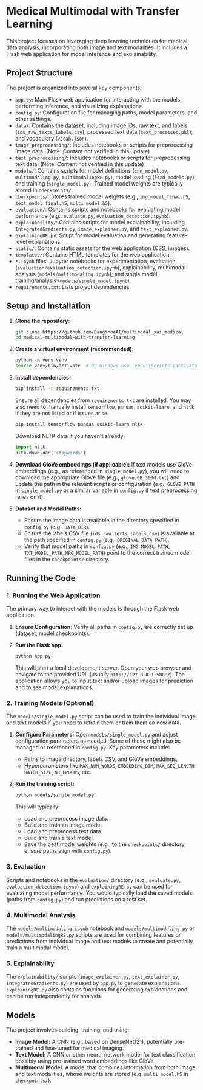 # Medical Multimodal with Transfer Learning

This project focuses on leveraging deep learning techniques for medical data analysis, incorporating both image and text modalities. It includes a Flask web application for model inference and explainability.

## Project Structure

The project is organized into several key components:

-   `app.py`: Main Flask web application for interacting with the models, performing inference, and visualizing explanations.
-   `config.py`: Configuration file for managing paths, model parameters, and other settings.
-   `data/`: Contains the dataset, including image IDs, raw text, and labels (`ids_raw_texts_labels.csv`), processed text data (`text_processed.pkl`), and vocabulary (`vocab.json`).
-   `image_preprocessing/`: Includes notebooks or scripts for preprocessing image data. (Note: Content not verified in this update)
-   `text_preprocessing/`: Includes notebooks or scripts for preprocessing text data. (Note: Content not verified in this update)
-   `models/`: Contains scripts for model definitions (`cnn_model.py`, `multimodaling.py`, `multimodalingRE.py`), model loading (`load_models.py`), and training (`single_model.py`). Trained model weights are typically stored in `checkpoints/`.
-   `checkpoints/`: Stores trained model weights (e.g., `img_model_final.h5`, `text_model_final.h5`, `multi_model.h5`).
-   `evaluation/`: Contains scripts and notebooks for evaluating model performance (e.g., `evaluate.py`, `evaluation_detection.ipynb`).
-   `explainability/`: Contains scripts for model explainability, including `IntegratedGradients.py`, `image_explainer.py`, and `text_explainer.py`.
-   `explainingRE.py`: Script for model evaluation and generating feature-level explanations.
-   `static/`: Contains static assets for the web application (CSS, images).
-   `templates/`: Contains HTML templates for the web application.
-   `*.ipynb` files: Jupyter notebooks for experimentation, evaluation (`evaluation/evaluation_detection.ipynb`), explainability, multimodal analysis (`models/multimodaling.ipynb`), and single model training/analysis (`models/single_model.ipynb`).
-   `requirements.txt`: Lists project dependencies.

## Setup and Installation

1.  **Clone the repository:**
    ```bash
    git clone https://github.com/DangKhoaAI/multimodal_xai_medical
    cd medical-multimodal-with-transfer-learning
    ```

2.  **Create a virtual environment (recommended):**
    ```bash
    python -m venv venv
    source venv/bin/activate  # On Windows use `venv\\Scripts\\activate`
    ```

3.  **Install dependencies:**
    ```bash
    pip install -r requirements.txt
    ```
    Ensure all dependencies from `requirements.txt` are installed. You may also need to manually install `tensorflow`, `pandas`, `scikit-learn`, and `nltk` if they are not listed or if issues arise.
    ```bash
    pip install tensorflow pandas scikit-learn nltk
    ```
    Download NLTK data if you haven't already:
    ```python
    import nltk
    nltk.download('stopwords')
    ```

4.  **Download GloVe embeddings (if applicable):**
    If text models use GloVe embeddings (e.g., as referenced in `single_model.py`), you will need to download the appropriate GloVe file (e.g., `glove.6B.300d.txt`) and update the path in the relevant scripts or configuration (e.g., `GLOVE_PATH` in `single_model.py` or a similar variable in `config.py` if text preprocessing relies on it).

5.  **Dataset and Model Paths:**
    -   Ensure the image data is available in the directory specified in `config.py` (e.g., `DATA_DIR`).
    -   Ensure the labels CSV file (`ids_raw_texts_labels.csv`) is available at the path specified in `config.py` (e.g., `ORIGINAL_DATA_PATH`).
    -   Verify that model paths in `config.py` (e.g., `IMG_MODEL_PATH`, `TXT_MODEL_PATH`, `MRG_MODEL_PATH`) point to the correct trained model files in the `checkpoints/` directory.

## Running the Code

### 1. Running the Web Application

The primary way to interact with the models is through the Flask web application.

1.  **Ensure Configuration:**
    Verify all paths in `config.py` are correctly set up (dataset, model checkpoints).

2.  **Run the Flask app:**
    ```bash
    python app.py
    ```
    This will start a local development server. Open your web browser and navigate to the provided URL (usually `http://127.0.0.1:5000/`). The application allows you to input text and/or upload images for prediction and to see model explanations.

### 2. Training Models (Optional)

The `models/single_model.py` script can be used to train the individual image and text models if you need to retrain them or train them on new data.

1.  **Configure Parameters:**
    Open `models/single_model.py` and adjust configuration parameters as needed. Some of these might also be managed or referenced in `config.py`. Key parameters include:
    -   Paths to image directory, labels CSV, and GloVe embeddings.
    -   Hyperparameters like `MAX_NUM_WORDS`, `EMBEDDING_DIM`, `MAX_SEQ_LENGTH`, `BATCH_SIZE`, `NB_EPOCHS`, etc.

2.  **Run the training script:**
    ```bash
    python models/single_model.py
    ```
    This will typically:
    -   Load and preprocess image data.
    -   Build and train an image model.
    -   Load and preprocess text data.
    -   Build and train a text model.
    -   Save the best model weights (e.g., to the `checkpoints/` directory, ensure paths align with `config.py`).

### 3. Evaluation

Scripts and notebooks in the `evaluation/` directory (e.g., `evaluate.py`, `evaluation_detection.ipynb`) and `explainingRE.py` can be used for evaluating model performance. You would typically load the saved models (paths from `config.py`) and run predictions on a test set.

### 4. Multimodal Analysis

The `models/multimodaling.ipynb` notebook and `models/multimodaling.py` or `models/multimodalingRE.py` scripts are used for combining features or predictions from individual image and text models to create and potentially train a multimodal model.

### 5. Explainability

The `explainability/` scripts (`image_explainer.py`, `text_explainer.py`, `IntegratedGradients.py`) are used by `app.py` to generate explanations. `explainingRE.py` also contains functions for generating explanations and can be run independently for analysis.

## Models

The project involves building, training, and using:

-   **Image Model:** A CNN (e.g., based on DenseNet121), potentially pre-trained and fine-tuned for medical imaging.
-   **Text Model:** A CNN or other neural network model for text classification, possibly using pre-trained word embeddings like GloVe.
-   **Multimodal Model:** A model that combines information from both image and text modalities, whose weights are stored (e.g. `multi_model.h5` in `checkpoints/`).
